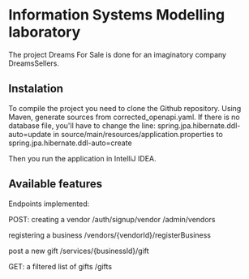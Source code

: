 # Information Systems Modelling laboratory
The project Dreams For Sale is done for an imaginatory company DreamsSellers.

## Instalation
To compile the project you need to clone the Github repository. Using Maven, generate sources from corrected_openapi.yaml.
If there is no database file, you'll have to change the line:
spring.jpa.hibernate.ddl-auto=update
in source/main/resources/application.properties to
spring.jpa.hibernate.ddl-auto=create

Then you run the application in IntelliJ IDEA.

## Available features

Endpoints implemented:

POST:
creating a vendor
/auth/signup/vendor
/admin/vendors

registering a business 
/vendors/{vendorId}/registerBusiness

post a new gift
/services/{businessId}/gift


GET:
a filtered list of gifts
/gifts